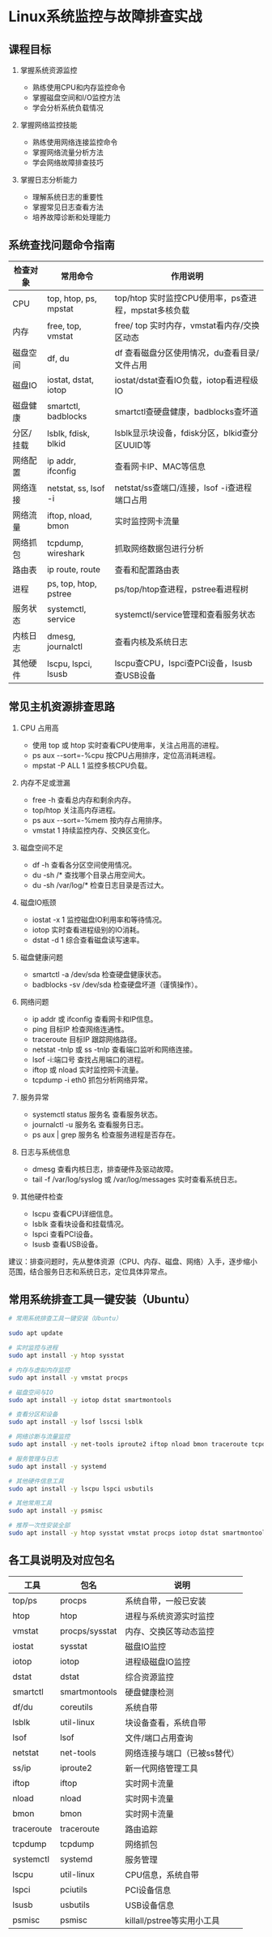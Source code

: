 
# Linux系统监控与故障排查实战

## 课程目标

1. 掌握系统资源监控
   * 熟练使用CPU和内存监控命令
   * 掌握磁盘空间和I/O监控方法
   * 学会分析系统负载情况

2. 掌握网络监控技能
   * 熟练使用网络连接监控命令
   * 掌握网络流量分析方法
   * 学会网络故障排查技巧

3. 掌握日志分析能力
   * 理解系统日志的重要性
   * 掌握常见日志查看方法
   * 培养故障诊断和处理能力

## 系统查找问题命令指南
| 检查对象   | 常用命令                | 作用说明                                      |
|------------|------------------------|-----------------------------------------------|
| CPU        | top, htop, ps, mpstat  | top/htop 实时监控CPU使用率，ps查进程，mpstat多核负载 |
| 内存       | free, top, vmstat      | free/ top 实时内存，vmstat看内存/交换区动态     |
| 磁盘空间   | df, du                 | df 查看磁盘分区使用情况，du查看目录/文件占用    |
| 磁盘IO     | iostat, dstat, iotop   | iostat/dstat查看IO负载，iotop看进程级IO         |
| 磁盘健康   | smartctl, badblocks    | smartctl查硬盘健康，badblocks查坏道             |
| 分区/挂载  | lsblk, fdisk, blkid    | lsblk显示块设备，fdisk分区，blkid查分区UUID等    |
| 网络配置   | ip addr, ifconfig      | 查看网卡IP、MAC等信息                          |
| 网络连接   | netstat, ss, lsof -i   | netstat/ss查端口/连接，lsof -i查进程端口占用    |
| 网络流量   | iftop, nload, bmon     | 实时监控网卡流量                               |
| 网络抓包   | tcpdump, wireshark     | 抓取网络数据包进行分析                         |
| 路由表     | ip route, route        | 查看和配置路由表                               |
| 进程       | ps, top, htop, pstree  | ps/top/htop查进程，pstree看进程树               |
| 服务状态   | systemctl, service     | systemctl/service管理和查看服务状态            |
| 内核日志   | dmesg, journalctl      | 查看内核及系统日志                             |
| 其他硬件   | lscpu, lspci, lsusb    | lscpu查CPU，lspci查PCI设备，lsusb查USB设备      |



## 常见主机资源排查思路

1. CPU 占用高
    - 使用 top 或 htop 实时查看CPU使用率，关注占用高的进程。
    - ps aux --sort=-%cpu 按CPU占用排序，定位高消耗进程。
    - mpstat -P ALL 1 监控多核CPU负载。

2. 内存不足或泄漏
    - free -h 查看总内存和剩余内存。
    - top/htop 关注高内存进程。
    - ps aux --sort=-%mem 按内存占用排序。
    - vmstat 1 持续监控内存、交换区变化。

3. 磁盘空间不足
    - df -h 查看各分区空间使用情况。
    - du -sh /* 查找哪个目录占用空间大。
    - du -sh /var/log/* 检查日志目录是否过大。

4. 磁盘IO瓶颈
    - iostat -x 1 监控磁盘IO利用率和等待情况。
    - iotop 实时查看进程级别的IO消耗。
    - dstat -d 1 综合查看磁盘读写速率。

5. 磁盘健康问题
    - smartctl -a /dev/sda 检查硬盘健康状态。
    - badblocks -sv /dev/sda 检查硬盘坏道（谨慎操作）。

6. 网络问题
    - ip addr 或 ifconfig 查看网卡和IP信息。
    - ping 目标IP 检查网络连通性。
    - traceroute 目标IP 跟踪网络路径。
    - netstat -tnlp 或 ss -tnlp 查看端口监听和网络连接。
    - lsof -i:端口号 查找占用端口的进程。
    - iftop 或 nload 实时监控网卡流量。
    - tcpdump -i eth0 抓包分析网络异常。

7. 服务异常
    - systemctl status 服务名 查看服务状态。
    - journalctl -u 服务名 查看服务日志。
    - ps aux | grep 服务名 检查服务进程是否存在。

8. 日志与系统信息
    - dmesg 查看内核日志，排查硬件及驱动故障。
    - tail -f /var/log/syslog 或 /var/log/messages 实时查看系统日志。

9. 其他硬件检查
    - lscpu 查看CPU详细信息。
    - lsblk 查看块设备和挂载情况。
    - lspci 查看PCI设备。
    - lsusb 查看USB设备。

建议：排查问题时，先从整体资源（CPU、内存、磁盘、网络）入手，逐步缩小范围，结合服务日志和系统日志，定位具体异常点。

## 常用系统排查工具一键安装（Ubuntu）
```bash
# 常用系统排查工具一键安装（Ubuntu）

sudo apt update

# 实时监控与进程
sudo apt install -y htop sysstat

# 内存与虚拟内存监控
sudo apt install -y vmstat procps

# 磁盘空间与IO
sudo apt install -y iotop dstat smartmontools

# 查看分区和设备
sudo apt install -y lsof lsscsi lsblk

# 网络诊断与流量监控
sudo apt install -y net-tools iproute2 iftop nload bmon traceroute tcpdump

# 服务管理与日志
sudo apt install -y systemd

# 其他硬件信息工具
sudo apt install -y lscpu lspci usbutils

# 其他常用工具
sudo apt install -y psmisc

# 推荐一次性安装全部
sudo apt install -y htop sysstat vmstat procps iotop dstat smartmontools lsof lsscsi lsblk net-tools iproute2 iftop nload bmon traceroute tcpdump systemd lscpu lspci usbutils psmisc

```

## 各工具说明及对应包名
| 工具        | 包名              | 说明                                   |
|-------------|-------------------|----------------------------------------|
| top/ps      | procps            | 系统自带，一般已安装                   |
| htop        | htop              | 进程与系统资源实时监控                 |
| vmstat      | procps/sysstat    | 内存、交换区等动态监控                 |
| iostat      | sysstat           | 磁盘IO监控                             |
| iotop       | iotop             | 进程级磁盘IO监控                       |
| dstat       | dstat             | 综合资源监控                           |
| smartctl    | smartmontools     | 硬盘健康检测                           |
| df/du       | coreutils         | 系统自带                               |
| lsblk       | util-linux        | 块设备查看，系统自带                   |
| lsof        | lsof              | 文件/端口占用查询                      |
| netstat     | net-tools         | 网络连接与端口（已被ss替代）           |
| ss/ip       | iproute2          | 新一代网络管理工具                     |
| iftop       | iftop             | 实时网卡流量                           |
| nload       | nload             | 实时网卡流量                           |
| bmon        | bmon              | 实时网卡流量                           |
| traceroute  | traceroute        | 路由追踪                               |
| tcpdump     | tcpdump           | 网络抓包                               |
| systemctl   | systemd           | 服务管理                               |
| lscpu       | util-linux        | CPU信息，系统自带                      |
| lspci       | pciutils          | PCI设备信息                            |
| lsusb       | usbutils          | USB设备信息                            |
| psmisc      | psmisc            | killall/pstree等实用小工具             |
